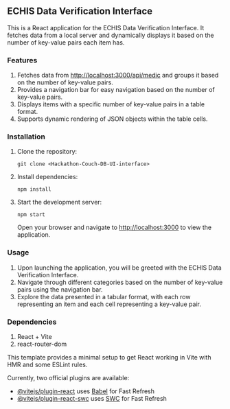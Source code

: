 ## ECHIS Data Verification Interface

This is a React application for the ECHIS Data Verification Interface. It fetches data from a local server and dynamically displays it based on the number of key-value pairs each item has.

### Features

1. Fetches data from [http://localhost:3000/api/medic](http://localhost:3000/api/medic) and groups it based on the number of key-value pairs.
2. Provides a navigation bar for easy navigation based on the number of key-value pairs.
3. Displays items with a specific number of key-value pairs in a table format.
4. Supports dynamic rendering of JSON objects within the table cells.

### Installation

1. Clone the repository:

    ```
    git clone <Hackathon-Couch-DB-UI-interface>
    ```

2. Install dependencies:

    ```
    npm install
    ```

3. Start the development server:

    ```
    npm start
    ```

    Open your browser and navigate to [http://localhost:3000](http://localhost:3000) to view the application.

### Usage

1. Upon launching the application, you will be greeted with the ECHIS Data Verification Interface.
2. Navigate through different categories based on the number of key-value pairs using the navigation bar.
3. Explore the data presented in a tabular format, with each row representing an item and each cell representing a key-value pair.

### Dependencies

1. React + Vite
2. react-router-dom

This template provides a minimal setup to get React working in Vite with HMR and some ESLint rules.

Currently, two official plugins are available:

- [@vitejs/plugin-react](https://github.com/vitejs/vite-plugin-react/blob/main/packages/plugin-react/README.md) uses [Babel](https://babeljs.io/) for Fast Refresh
- [@vitejs/plugin-react-swc](https://github.com/vitejs/vite-plugin-react-swc) uses [SWC](https://swc.rs/) for Fast Refresh
